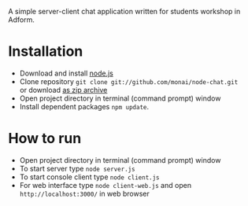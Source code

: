 A simple server-client chat application written for students workshop in Adform.

# Installation

* Download and install [node.js](http://nodejs.org/)
* Clone repository `git clone git://github.com/monai/node-chat.git`  
  or download [as zip archive](https://github.com/monai/node-chat/archive/master.zip)
* Open project directory in terminal (command prompt) window
* Install dependent packages `npm update`.

# How to run

* Open project directory in terminal (command prompt) window
* To start server type `node server.js`
* To start console client type `node client.js`
* For web interface type `node client-web.js`
  and open `http://localhost:3000/` in web browser
